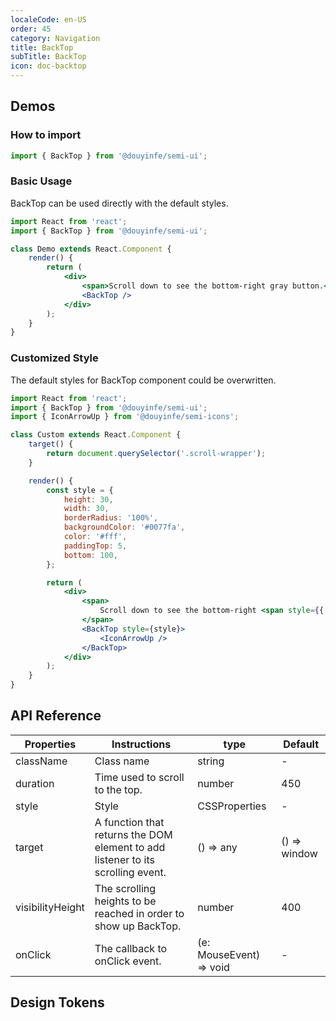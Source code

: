 ```yaml
---
localeCode: en-US
order: 45
category: Navigation
title: BackTop
subTitle: BackTop
icon: doc-backtop
---
```


## Demos

### How to import

```jsx
import { BackTop } from '@douyinfe/semi-ui';
```
### Basic Usage

BackTop can be used directly with the default styles.

```jsx live=true
import React from 'react';
import { BackTop } from '@douyinfe/semi-ui';

class Demo extends React.Component {
    render() {
        return (
            <div>
                <span>Scroll down to see the bottom-right gray button.</span>
                <BackTop />
            </div>
        );
    }
}
```

### Customized Style

The default styles for BackTop component could be overwritten.

```jsx live=true
import React from 'react';
import { BackTop } from '@douyinfe/semi-ui';
import { IconArrowUp } from '@douyinfe/semi-icons';

class Custom extends React.Component {
    target() {
        return document.querySelector('.scroll-wrapper');
    }

    render() {
        const style = {
            height: 30,
            width: 30,
            borderRadius: '100%',
            backgroundColor: '#0077fa',
            color: '#fff',
            paddingTop: 5,
            bottom: 100,
        };

        return (
            <div>
                <span>
                    Scroll down to see the bottom-right <span style={{ color: '#0077fa' }}>blue circular</span> button.
                </span>
                <BackTop style={style}>
                    <IconArrowUp />
                </BackTop>
            </div>
        );
    }
}
```

## API Reference

| Properties       | Instructions                                                                    | type     | Default      |
| ---------------- | ------------------------------------------------------------------------------- | -------- | ------------ |
| className        | Class name                                                                      | string   | -            |
| duration         | Time used to scroll to the top.                                                 | number   | 450          |
| style            | Style                                                                           | CSSProperties   | -            |
| target           | A function that returns the DOM element to add listener to its scrolling event. | () => any | () => window |
| visibilityHeight | The scrolling heights to be reached in order to show up BackTop.                | number   | 400          |
| onClick          | The callback to onClick event.                                                  | (e: MouseEvent) => void | -            |
## Design Tokens
<DesignToken/>